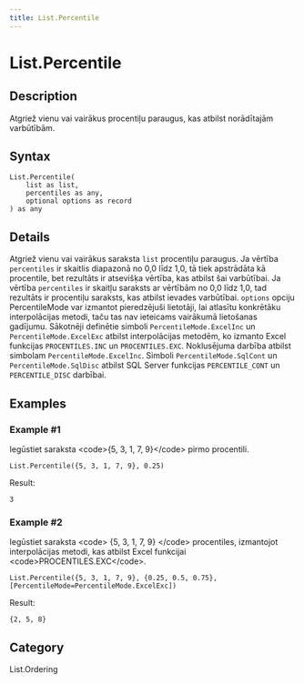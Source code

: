 ```yaml
---
title: List.Percentile
---
```


# List.Percentile


## Description

Atgriež vienu vai vairākus procentiļu paraugus, kas atbilst norādītajām varbūtībām.


## Syntax

```powerquery
List.Percentile(
    list as list,
    percentiles as any,
    optional options as record
) as any
```


## Details

Atgriež vienu vai vairākus saraksta <code>list</code> procentiļu paraugus. Ja vērtība <code>percentiles</code> ir skaitlis diapazonā no 0,0 līdz 1,0, tā tiek apstrādāta kā procentile, bet rezultāts ir    atsevišķa vērtība, kas atbilst šai varbūtībai. Ja vērtība <code>percentiles</code> ir skaitļu saraksts ar vērtībām no 0,0 līdz 1,0, tad rezultāts ir procentiļu saraksts,    kas atbilst ievades varbūtībai. <code>options</code> opciju PercentileMode var izmantot pieredzējuši lietotāji, lai atlasītu konkrētāku interpolācijas metodi, taču tas nav ieteicams vairākumā lietošanas gadījumu.    Sākotnēji definētie simboli <code>PercentileMode.ExcelInc</code> un <code>PercentileMode.ExcelExc</code> atbilst interpolācijas metodēm, ko izmanto Excel funkcijas    <code>PROCENTILES.INC</code> un <code>PROCENTILES.EXC</code>. Noklusējuma darbība atbilst simbolam <code>PercentileMode.ExcelInc</code>. Simboli    <code>PercentileMode.SqlCont</code> un <code>PercentileMode.SqlDisc</code> atbilst SQL Server funkcijas <code>PERCENTILE_CONT</code> un    <code>PERCENTILE_DISC</code> darbībai.  


## Examples

### Example #1 
Iegūstiet saraksta &lt;code&gt;\{5, 3, 1, 7, 9}&lt;/code&gt; pirmo procentili.
```powerquery
List.Percentile({5, 3, 1, 7, 9}, 0.25)
```

Result: 
```powerquery
3
```


### Example #2 
Iegūstiet saraksta &lt;code&gt; \{5, 3, 1, 7, 9} &lt;/code&gt; procentiles, izmantojot interpolācijas metodi, kas atbilst Excel funkcijai &lt;code&gt;PROCENTILES.EXC&lt;/code&gt;.
```powerquery
List.Percentile({5, 3, 1, 7, 9}, {0.25, 0.5, 0.75}, [PercentileMode=PercentileMode.ExcelExc])
```

Result: 
```powerquery
{2, 5, 8}
```




## Category
List.Ordering
